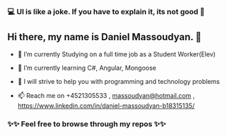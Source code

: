 ### 💻 UI is like a joke. If you have to explain it, its not good 📱

###

## Hi there, my name is Daniel Massoudyan.  👋


- 🔭 I’m currently Studying on a full time job as a Student Worker(Elev)

- 🌱 I’m currently learning C#, Angular, Mongoose

- 💬 I will strive to help you with programming and technology problems

- 📫 Reach me on +4521305533 , massoudyan@hotmail.com , https://www.linkedin.com/in/daniel-massoudyan-b18315135/


### ✨✨ Feel free to browse through my repos ✨✨


